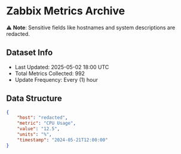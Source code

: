 # Zabbix Metrics Archive

⚠️ **Note**: Sensitive fields like hostnames and system descriptions are redacted.

## Dataset Info
- Last Updated: 2025-05-02 18:00 UTC
- Total Metrics Collected: 992
- Update Frequency: Every (1) hour

## Data Structure
```json
{
    "host": "redacted",
    "metric": "CPU Usage",
    "value": "12.5",
    "units": "%",
    "timestamp": "2024-05-21T12:00:00"
}
```
